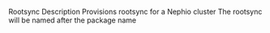 Rootsync
Description
Provisions rootsync for a Nephio cluster The rootsync will be named after the package name